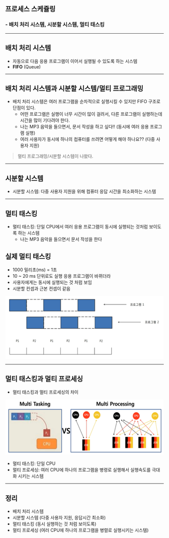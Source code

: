 ## 프로세스 스케쥴링

### - 배치 처리 시스템, 시분할 시스템, 멀티 태스킹

---

## 배치 처리 시스템

- 자동으로 다음 응용 프로그램이 이어서 실행될 수 있도록 하는 시스템
- **FIFO** (Queue)

---

## 배치 처리 시스템과 시분할 시스템/멀티 프로그래밍

- 배치 처리 시스템은 여러 프로그램을 순차적으로 실행시킬 수 있지만 FIFO 구조로 단점이 있다.
  - 어떤 프로그램은 실행이 너무 시간이 많이 걸려서, 다른 프로그램이 실행하는데 시간을 많이 기다려야 한다.
  - 나는 MP3 음악을 들으면서, 문서 작성을 하고 싶다!! (동시에 여러 응용 프로그램 실행)
  - 여러 사용자가 동시에 하나의 컴퓨터를 쓰려면 어떻게 해야 하나요?? (다중 사용자 지원)

> 멀티 프로그래밍/시분할 시스템이 나왔다.

---

## 시분할 시스템

- 시분할 시스템: 다중 사용자 지원을 위해 컴퓨터 응답 시간을 최소화하는 시스템

---

## 멀티 태스킹

- 멀티 태스킹: 단일 CPU에서 여러 응용 프로그램이 동시에 실행되는 것처럼 보이도록 하는 시스템
  - 나는 MP3 음악을 들으면서 문서 작성을 한다

## 실제 멀티 태스킹

- 1000 밀리초(ms) = 1초
- 10 ~ 20 ms 단위로도 실행 응용 프로그램이 바뀌더라
- 사용자에게는 동시에 실행되는 것 처럼 보임
- 시분할 컨셉과 근본 컨셉이 같음
<center><img src='./images/timesharing.png' height=200 /></center>

---

## 멀티 태스킹과 멀티 프로세싱

- 멀티 태스킹과 멀티 프로세싱의 차이
<center><img src='./images/multiprocessing.png' /></center>

- 멀티 태스킹: 단일 CPU
- 멀티 프로세싱: 여러 CPU에 하나의 프로그램을 병령로 실행해서 실행속도를 극대화 시키는 시스템

---

## 정리

- 배치 처리 시스템
- 시분할 시스템 (다중 사용자 지원, 응답시간 최소화)
- 멀티 태스킹 (동시 실행하는 것 처럼 보이도록)
- 멀티 프로세싱 (여러 CPU에 하나의 프로그램을 병렬로 실행시키는 시스템)
